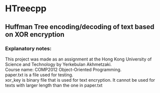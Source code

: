 # HTreecpp #
## Huffman Tree encoding/decoding of text based on XOR encryption ##
### Explanatory notes: ###
This project was made as an assignment at the Hong Kong University of Science and Technology by Yerkebulan Akhmetzaki.<br/>
Course name: COMP2012 Object-Oriented Programming.<br/>
paper.txt is a file used for testing.<br/>
xor_key is binary file that is used for text encryption. It cannot be used for texts with larger length than the one in paper.txt<br/>
